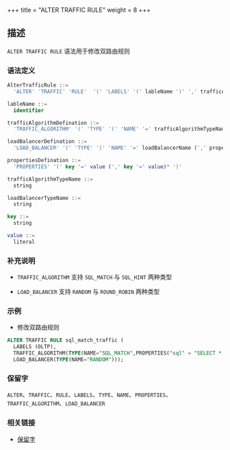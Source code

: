 +++
title = "ALTER TRAFFIC RULE"
weight = 8
+++

## 描述

`ALTER TRAFFIC RULE` 语法用于修改双路由规则

### 语法定义

```sql
AlterTrafficRule ::=
  'ALTER' 'TRAFFIC' 'RULE'  '(' 'LABELS' '(' lableName ')' ',' trafficAlgorithmDefination ',' loadBalancerDefination ')'

lableName ::=
  identifier

trafficAlgorithmDefination ::=
  'TRAFFIC_ALGORITHM' '(' 'TYPE' '(' 'NAME' '=' trafficAlgorithmTypeName (',' propertiesDefination)? ')' ')'

loadBalancerDefination ::=
  'LOAD_BALANCER' '(' 'TYPE' '(' 'NAME' '=' loadBalancerName (',' propertiesDefination)? ')' ')'

propertiesDefination ::=
  'PROPERTIES' '(' key '=' value (',' key '=' value)* ')'

trafficAlgorithmTypeName ::=
  string

loadBalancerTypeName ::=
  string

key ::= 
  string

value ::=
  literal
```

### 补充说明

- `TRAFFIC_ALGORITHM` 支持 `SQL_MATCH` 与 `SQL_HINT` 两种类型

- `LOAD_BALANCER` 支持 `RANDOM` 与 `ROUND_ROBIN` 两种类型

### 示例

- 修改双路由规则

```sql
ALTER TRAFFIC RULE sql_match_traffic ( 
  LABELS (OLTP),
  TRAFFIC_ALGORITHM(TYPE(NAME="SQL_MATCH",PROPERTIES("sql" = "SELECT * FROM t_order WHERE order_id = 1; UPDATE t_order SET order_id = 5;"))),
  LOAD_BALANCER(TYPE(NAME="RANDOM")));
```

### 保留字

`ALTER`、`TRAFFIC`、`RULE`、`LABELS`、`TYPE`、`NAME`、`PROPERTIES`、`TRAFFIC_ALGORITHM`、`LOAD_BALANCER`

### 相关链接

- [保留字](/cn/reference/distsql/syntax/reserved-word/)
